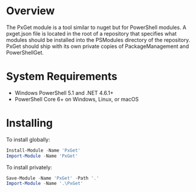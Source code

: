 # Overview

The PxGet module is a tool similar to nuget but for PowerShell modules. A pxget.json file is located in the root of a
repository that specifies what modules should be installed into the PSModules directory of the repository. PxGet should
ship with its own private copies of PackageManagement and PowerShellGet.

# System Requirements

* Windows PowerShell 5.1 and .NET 4.6.1+
* PowerShell Core 6+ on Windows, Linux, or macOS

# Installing

To install globally:

```powershell
Install-Module -Name 'PxGet'
Import-Module -Name 'PxGet'
```

To install privately:

```powershell
Save-Module -Name 'PxGet' -Path '.'
Import-Module -Name '.\PxGet'
```
